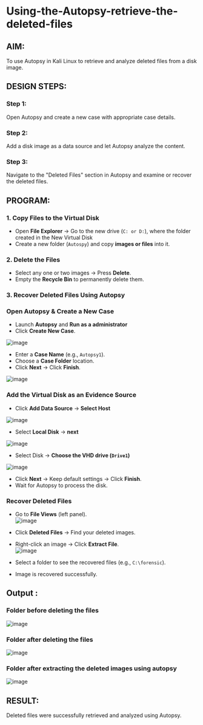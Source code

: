 # Using-the-Autopsy-retrieve-the-deleted-files
## AIM:
To use Autopsy in Kali Linux to retrieve and analyze deleted files from a disk image.

## DESIGN STEPS:
### Step 1:
Open Autopsy and create a new case with appropriate case details.

### Step 2:
Add a disk image as a data source and let Autopsy analyze the content.

### Step 3:
Navigate to the "Deleted Files" section in Autopsy and examine or recover the deleted files.

## PROGRAM:
### **1. Copy Files to the Virtual Disk**  
- Open **File Explorer** → Go to the new drive (`C: or D:`), where the folder created in the New Virtual Disk
- Create a new folder (`Autospy`) and copy **images or files** into it.  

### **2. Delete the Files**  
- Select any one or two images → Press **Delete**.  
- Empty the **Recycle Bin** to permanently delete them.  

### **3. Recover Deleted Files Using Autopsy**  
### **Open Autopsy & Create a New Case** 

- Launch **Autopsy** and **Run as a administrator**  
- Click **Create New Case**.  

![image](https://github.com/user-attachments/assets/e9f6588b-7aac-44c2-8816-9ef2e95f93c7)

- Enter a **Case Name** (e.g., `Autopsy1`).  
- Choose a **Case Folder** location.  
- Click **Next** → Click **Finish**.  

![image](https://github.com/user-attachments/assets/e35ed940-df40-49bb-b746-afae0016ecf9)

### **Add the Virtual Disk as an Evidence Source**  
- Click **Add Data Source**  → **Select Host**

![image](https://github.com/user-attachments/assets/60d0fa98-996f-4ab9-be9c-94c8abe657e0)


- Select **Local Disk** → **next** 

![image](https://github.com/user-attachments/assets/f88471d4-d38c-4833-b3ee-f24d193b7c49)

- Select Disk → **Choose the VHD drive (`Drive1`)**

![image](https://github.com/user-attachments/assets/f19e85f7-32b7-499a-963c-a3c3aa1ee083)

- Click **Next** → Keep default settings → Click **Finish**.  
- Wait for Autopsy to process the disk.  

### **Recover Deleted Files**  
- Go to **File Views** (left panel).  
![image](https://github.com/user-attachments/assets/f72ae3af-73b8-4514-8022-d181629815d6)

- Click **Deleted Files** → Find your deleted images.  
- Right-click an image → Click **Extract File**.  
![image](https://github.com/user-attachments/assets/c7f5a958-222c-4f87-b341-b25e6d28656c)

- Select a folder to see the recovered files (e.g., `C:\forensic`).  
- Image is recovered successfully.


## Output :
### Folder before deleting the files
![image](https://github.com/user-attachments/assets/d43c3ed6-533c-44be-95dd-f48ecbc40be2)

### Folder after deleting the files
![image](https://github.com/user-attachments/assets/6b983bc7-3e78-4d29-97df-e5b172c80fc8)

### Folder after extracting the deleted images using autopsy
![image](https://github.com/user-attachments/assets/e3229720-002a-49c6-bc27-303185f4a02e)

## RESULT:
Deleted files were successfully retrieved and analyzed using Autopsy.
